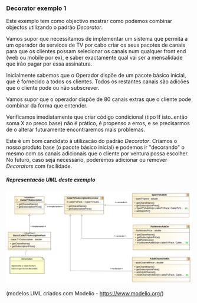 ### Decorator exemplo 1

Este exemplo tem como objectivo mostrar como podemos combinar objectos utilizando o padrão
*Decorator*.

Vamos supor que necessitamos de implementar um sistema que permita a um operador de
servicos de TV por cabo criar os seus pacotes de canais para que os clientes possam selecionar
os canais num qualquer front end (web ou mobile por ex), e saber exactamente qual vai ser a mensalidade
que irão pagar por essa assinatura.

Inicialmente sabemos que o Operador dispõe de um pacote básico inicial, que é fornecido a todos os
clientes. Todos os restantes canais são adicões que o cliente pode ou não subscrever.

Vamos supor que o operador dispõe de 80 canais extras que o cliente pode combinar da forma que entender.

Verificamos imediatamente que criar código condicional (tipo If isto..então soma X ao preco base) não é prático,
é propenso a erros, e se precisarmos de o alterar futuramente encontraremos mais problemas.

Este é um bom candidato à utilizacão do padrão *Decorator*. Criamos o nosso produto base (o pacote básico inicial)
e podemos ir "decorando" o mesmo com os canais adicionais que o cliente por ventura possa escolher. No futuro, caso
seja necessário, poderemos adicionar ou remover *Decorators* com facilidade.







##### Representacão UML deste exemplo

![uml-DecoratorPattern](DecoratorPattern-CableTV.png)

(modelos UML criados com Modelio - https://www.modelio.org/)